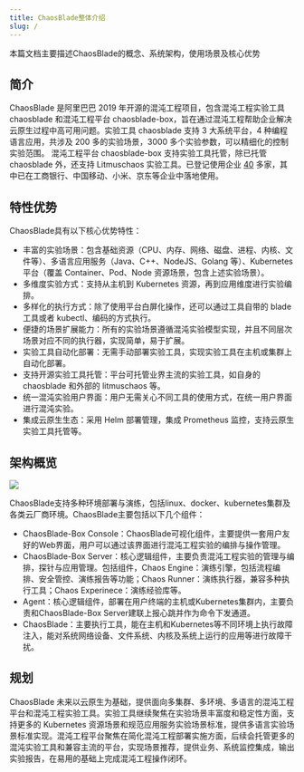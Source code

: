 ```yaml
---
title: ChaosBlade整体介绍
slug: / 
---
```

本篇文档主要描述ChaosBlade的概念、系统架构，使用场景及核心优势

## 简介

ChaosBlade 是阿里巴巴 2019 年开源的混沌工程项目，包含混沌工程实验工具 chaosblade 和混沌工程平台 chaosblade-box，旨在通过混沌工程帮助企业解决云原生过程中高可用问题。实验工具 chaosblade 支持 3 大系统平台，4 种编程语言应用，共涉及 200 多的实验场景，3000 多个实验参数，可以精细化的控制实验范围。
混沌工程平台 chaosblade-box 支持实验工具托管，除已托管 chaosblade 外，还支持 Litmuschaos 实验工具。已登记使用企业 [40](https://github.com/chaosblade-io/chaosblade/issues/32) 多家，其中已在工商银行、中国移动、小米、京东等企业中落地使用。

## 特性优势

ChaosBlade具有以下核心优势特性：

* 丰富的实验场景：包含基础资源（CPU、内存、网络、磁盘、进程、内核、文件等）、多语言应用服务（Java、C++、NodeJS、Golang 等）、Kubernetes 平台（覆盖 Container、Pod、Node 资源场景，包含上述实验场景）。
* 多维度实验方式：支持从主机到 Kubernetes 资源，再到应用维度进行实验编排。
* 多样化的执行方式：除了使用平台白屏化操作，还可以通过工具自带的 blade 工具或者 kubectl、编码的方式执行。
* 便捷的场景扩展能力：所有的实验场景遵循混沌实验模型实现，并且不同层次场景对应不同的执行器，实现简单，易于扩展。
* 实验工具自动化部署：无需手动部署实验工具，实现实验工具在主机或集群上自动化部署。
* 支持开源实验工具托管：平台可托管业界主流的实验工具，如自身的 chaosblade 和外部的 litmuschaos 等。
* 统一混沌实验用户界面：用户无需关心不同工具的使用方式，在统一用户界面进行混沌实验。
* 集成云原生生态：采用 Helm 部署管理，集成 Prometheus 监控，支持云原生实验工具托管等。

## 架构概览

![](/img/zh/overall-architecture.png)

ChaosBlade支持多种环境部署与演练，包括linux、docker、kubernetes集群及各类云厂商环境。ChaosBlade主要包括以下几个组件：
* ChaosBlade-Box Console：ChaosBlade可视化组件，主要提供一套用户友好的Web界面，用户可以通过该界面进行混沌工程实验的编排与操作管理。
* ChaosBlade-Box Server：核心逻辑组件，主要负责混沌工程实验的管理与编排，探针与应用管理。包括组件，Chaos Engine：演练引擎，包括流程编排、安全管控、演练报告等功能；Chaos Runner：演练执行器，兼容多种执行工具；Chaos Experinece：演练经验库等。
* Agent：核心逻辑组件，部署在用户终端的主机或Kubernetes集群内，主要负责和ChaosBlade-Box Server建联上报心跳并作为命令下发通道。
* ChaosBlade：主要执行工具，能在主机和Kubernetes等不同环境上执行故障注入，能对系统网络设备、文件系统、内核及系统上运行的应用等进行故障干扰。


## 规划

ChaosBlade 未来以云原生为基础，提供面向多集群、多环境、多语言的混沌工程平台和混沌工程实验工具。实验工具继续聚焦在实验场景丰富度和稳定性方面，支持更多的 Kubernetes 资源场景和规范应用服务实验场景标准，提供多语言实验场景标准实现。混沌工程平台聚焦在简化混沌工程部署实施方面，后续会托管更多的混沌实验工具和兼容主流的平台，实现场景推荐，提供业务、系统监控集成，输出实验报告，在易用的基础上完成混沌工程操作闭环。
